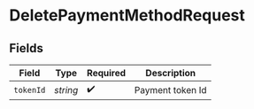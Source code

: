 # DeletePaymentMethodRequest


## Fields

| Field              | Type               | Required           | Description        |
| ------------------ | ------------------ | ------------------ | ------------------ |
| `tokenId`          | *string*           | :heavy_check_mark: | Payment token Id   |